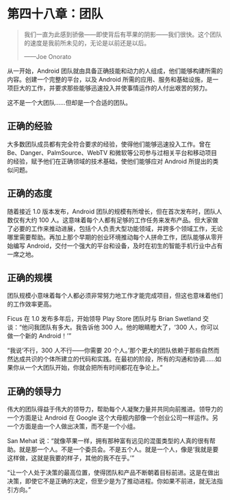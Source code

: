 # 第四十八章：团队

> 我们一直为此感到骄傲——即使背后有苹果的阴影——我们很快。这个团队的速度是我前所未见的，无论是以前还是以后。
> 
> ——Joe Onorato

从一开始，Android 团队就由具备正确技能和动力的人组成，他们能够构建所需的内容。创建一个完整的平台，以及 Android 所需的应用、服务和基础设施，是一项巨大的工作，并要求那些能够迅速投入并使事情运作的人付出艰苦的努力。

这不是一个大团队……但却是一个合适的团队。

## 正确的经验

大多数团队成员都有完全符合要求的经验，使得他们能够迅速投入工作。曾在 Be、Danger、PalmSource、WebTV 和微软等公司参与过相关平台和移动项目的经验，赋予他们在正确领域的技术基础，使他们能够应对 Android 所提出的类似问题。

## 正确的态度

随着接近 1.0 版本发布，Android 团队的规模有所增长，但在首次发布时，团队人数仅有大约 100 人。这意味着每个人都有足够的工作任务来发布产品。但大家做了必要的工作来推动进展，包括个人负责大型功能领域，并跨多个领域工作，无论哪里需要帮助。再加上那个早期的创业环境推动每个人拼命工作，团队能够从零开始编写 Android，交付一个强大的平台和设备，及时在初生的智能手机行业中占有一席之地。

## 正确的规模

团队规模小意味着每个人都必须非常努力地工作才能完成项目，但这也意味着他们的工作效率更高。

Ficus 在 1.0 发布多年后，开始领导 Play Store 团队时与 Brian Swetland 交谈：“他问我团队有多大。我告诉他 300 人。他的眼睛瞪大了，‘300 人，你可以做一个新的 Android！’”

“我说‘不行，300 人不行——你需要 20 个人。’那个更大的团队依赖于那些自然而然达成共识的个体所建立的代码和实践。在最初的阶段，所有的沟通和协调……如果你从一个大团队开始，你就会把所有时间都花在争论上。”

## 正确的领导力

伟大的团队得益于伟大的领导力，帮助每个人凝聚力量并共同向前推进。领导力的一个方面是让 Android 在 Google 这个大母舰内部像一个创业公司一样运作。另一个方面是由一个人做出决策，而不是一个小组。

San Mehat 说：“就像苹果一样，拥有那种富有远见的混蛋类型的人真的很有帮助。就是那一个人。不是一个委员会。不是五个人。就是一个人，像是‘我就是要这样做，这就是我要的样子，其他的我不在乎。’”

“让一个人处于决策的最高位置，使得团队和产品不断朝着目标前进。这是在做出决策，即使它不是正确的决定，但至少是为了推动进程。你如果不前进，就无法指引方向。”
